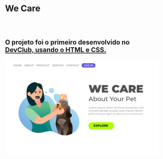 <h1>We Care</h1>
<br>
<br>
<h2>O projeto foi o primeiro desenvolvido no <a href="https://rodolfomori.com.br/devclub">DevClub, usando o HTML e CSS.</a></h2>

<img src="https://github.com/igorcarbonin/Projeto-We-care/blob/main/img/We%20Care.png?raw=true" />
